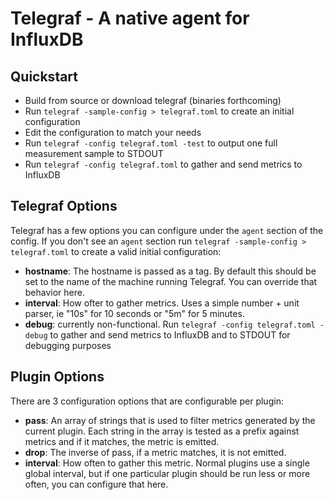 # Telegraf - A native agent for InfluxDB

## Quickstart

* Build from source or download telegraf (binaries forthcoming)
* Run `telegraf -sample-config > telegraf.toml` to create an initial configuration
* Edit the configuration to match your needs
* Run `telegraf -config telegraf.toml -test` to output one full measurement sample to STDOUT
* Run `telegraf -config telegraf.toml` to gather and send metrics to InfluxDB

## Telegraf Options

Telegraf has a few options you can configure under the `agent` section of the config. If you don't see an `agent` section run `telegraf -sample-config > telegraf.toml` to create a valid initial configuration:

* **hostname**: The hostname is passed as a tag. By default this should be set to the name of the machine running Telegraf. You can override that behavior here.
* **interval**: How ofter to gather metrics. Uses a simple number + unit parser, ie "10s" for 10 seconds or "5m" for 5 minutes.
* **debug**: currently non-functional. Run `telegraf -config telegraf.toml -debug` to gather and send metrics to InfluxDB and to STDOUT for debugging purposes

## Plugin Options

There are 3 configuration options that are configurable per plugin:

* **pass**: An array of strings that is used to filter metrics generated by the current plugin. Each string in the array is tested as a prefix against metrics and if it matches, the metric is emitted.
* **drop**: The inverse of pass, if a metric matches, it is not emitted.
* **interval**: How often to gather this metric. Normal plugins use a single global interval, but if one particular plugin should be run less or more often, you can configure that here.

